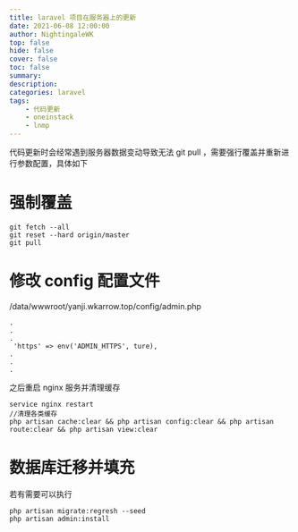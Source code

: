 ```yaml
---
title: laravel 项目在服务器上的更新
date: 2021-06-08 12:00:00
author: NightingaleWK
top: false
hide: false
cover: false
toc: false
summary: 
description: 
categories: laravel
tags:
    - 代码更新
    - oneinstack
    - lnmp
---
```

代码更新时会经常遇到服务器数据变动导致无法 git pull ，需要强行覆盖并重新进行参数配置，具体如下
# 强制覆盖
```
git fetch --all
git reset --hard origin/master 
git pull
```

# 修改 config 配置文件
/data/wwwroot/yanji.wkarrow.top/config/admin.php
```
.
.
.
 'https' => env('ADMIN_HTTPS', ture),
.
.
.
```
之后重启 nginx 服务并清理缓存
```
service nginx restart
//清理各类缓存
php artisan cache:clear && php artisan config:clear && php artisan route:clear && php artisan view:clear
```

# 数据库迁移并填充
若有需要可以执行
```
php artisan migrate:regresh --seed
php artisan admin:install
```